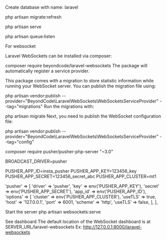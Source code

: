 Create database with name: laravel

php artisan migrate:refresh

php artisan serve

php artisan queue:listen

For websocket

Laravel WebSockets can be installed via composer:

composer require beyondcode/laravel-websockets
The package will automatically register a service provider.

This package comes with a migration to store statistic information while running your WebSocket server. You can publish the migration file using:

php artisan vendor:publish --provider="BeyondCode\LaravelWebSockets\WebSocketsServiceProvider" --tag="migrations"
Run the migrations with:

php artisan migrate
Next, you need to publish the WebSocket configuration file:

php artisan vendor:publish --provider="BeyondCode\LaravelWebSockets\WebSocketsServiceProvider" --tag="config"

composer require pusher/pusher-php-server "~3.0"

BROADCAST_DRIVER=pusher

PUSHER_APP_ID=insta_pusher
PUSHER_APP_KEY=123456_key
PUSHER_APP_SECRET=123456_secret_abc
PUSHER_APP_CLUSTER=mt1

'pusher' => [
        'driver'  => 'pusher',
        'key'     => env('PUSHER_APP_KEY'),
        'secret'  => env('PUSHER_APP_SECRET'),
        'app_id'  => env('PUSHER_APP_ID'),
        'options' => [
            'cluster' => env('PUSHER_APP_CLUSTER'),
            'useTLS'  => true,
            'host' => '127.0.0.1',
            'port' => 6001,
            'scheme' => 'http',
            'useTLS' => false,
        ],
],

Start the server
php artisan websockets:serve

See dashboard
The default location of the WebSocket dashboard is at SERVER_URL/laravel-websockets
Ex: http://127.0.0.1:8000/laravel-websockets
